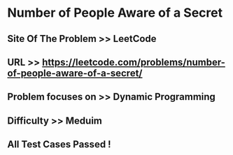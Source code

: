 #  Number of People Aware of a Secret

## Site Of The Problem >> LeetCode

## URL >> https://leetcode.com/problems/number-of-people-aware-of-a-secret/

## Problem focuses on >> Dynamic Programming

## Difficulty >> Meduim

## All Test Cases Passed !


